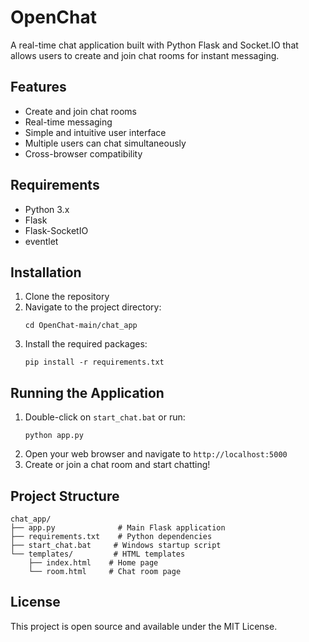 # OpenChat

A real-time chat application built with Python Flask and Socket.IO that allows users to create and join chat rooms for instant messaging.

## Features

- Create and join chat rooms
- Real-time messaging
- Simple and intuitive user interface
- Multiple users can chat simultaneously
- Cross-browser compatibility

## Requirements

- Python 3.x
- Flask
- Flask-SocketIO
- eventlet

## Installation

1. Clone the repository
2. Navigate to the project directory:
   ```
   cd OpenChat-main/chat_app
   ```
3. Install the required packages:
   ```
   pip install -r requirements.txt
   ```

## Running the Application

1. Double-click on `start_chat.bat` or run:
   ```
   python app.py
   ```
2. Open your web browser and navigate to `http://localhost:5000`
3. Create or join a chat room and start chatting!

## Project Structure

```
chat_app/
├── app.py              # Main Flask application
├── requirements.txt    # Python dependencies
├── start_chat.bat     # Windows startup script
└── templates/         # HTML templates
    ├── index.html    # Home page
    └── room.html     # Chat room page
```

## License

This project is open source and available under the MIT License.